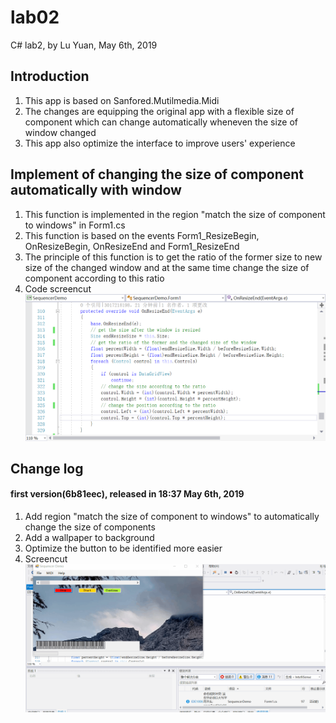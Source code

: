 # lab02
C# lab2, by Lu Yuan, May 6th, 2019

## Introduction
1. This app is based on Sanfored.Mutilmedia.Midi
2. The changes are equipping the original app with a flexible size of component which can change automatically wheneven the size of window changed
3. This app also optimize the interface to improve users' experience

## Implement of changing the size of component automatically with window
1. This function is implemented in the region "match the size of component to windows" in Form1.cs
2. This function is based on the events Form1_ResizeBegin, OnResizeBegin, OnResizeEnd and Form1_ResizeEnd
3. The principle of this function is to get the ratio of the former size to new size of the changed window and at the same time change the size of component according to this ratio
4. Code screencut ![screen ](screencut/1.png)

## Change log
#### first version(6b81eec), released in 18:37 May 6th, 2019
1. Add region "match the size of component to windows" to automatically change the size of components
2. Add a wallpaper to background
3. Optimize the button to be identified more easier
4. Screencut ![screen ](screencut/1.gif)
